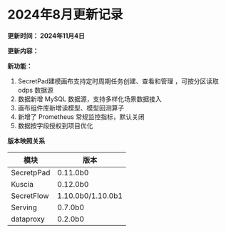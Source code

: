 # 2024年8月更新记录

**更新时间： 2024年11月4日**

**更新内容：**

**新功能：**

1. SecretPad建模画布支持定时周期任务创建、查看和管理 ，可按分区读取 odps 数据源 
2. 数据新增 MySQL 数据源，支持多样化场景数据接入
3. 画布组件库新增读模型、模型回测算子
4. 新增了 Prometheus 常规监控指标，默认关闭
5. 数据按字段授权到项目优化

**版本映照关系**

| **模块**     | **版本**            |
|------------|-------------------|
| SecretpPad | 0.11.0b0          |
| Kuscia     | 0.12.0b0          |
| SecretFlow | 1.10.0b0/1.10.0b1 |
| Serving    | 0.7.0b0           |
| dataproxy  | 0.2.0b0           |